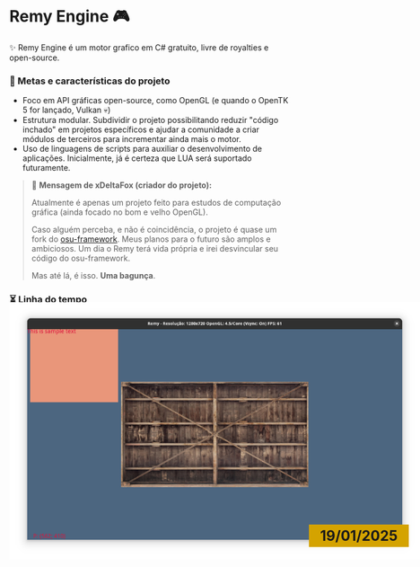 # Remy Engine 🎮

✨ Remy Engine é um motor grafico em C# gratuito, livre de royalties e open-source.

### 📝 Metas e características do projeto

- Foco em API gráficas open-source, como OpenGL (e quando o OpenTK 5 for lançado, Vulkan 💀)
- Estrutura modular. Subdividir o projeto possibilitando reduzir "código inchado" em projetos específicos e ajudar a comunidade a criar módulos de terceiros para incrementar ainda mais o motor.
- Uso de linguagens de scripts para auxiliar o desenvolvimento de aplicações. Inicialmente, já é certeza que LUA será suportado futuramente.

<space><space>

> 📜 **Mensagem de xDeltaFox (criador do projeto):**
>
> Atualmente é apenas um projeto feito para estudos de computação gráfica (ainda focado no bom e velho OpenGL).
>
> Caso alguém perceba, e não é coincidência, o projeto é quase um fork do [osu-framework](https://github.com/ppy/osu-framework).
> Meus planos para o futuro são amplos e ambiciosos. Um dia o Remy terá vida própria e irei desvincular seu código do osu-framework.
>
> Mas até lá, é isso. **Uma bagunça**.


### ⏳ Linha do tempo

<div style="position: absolute;">
    <p style="
        font-weight: bold;
        font-size: 25px;
        margin: 5px auto;
        padding: 5px 20px;
        background:rgb(212, 163, 0);
        block: block;
        width: min-content;
        position: absolute;
        bottom: 20px;
        right: 20px;
    ">
        19/01/2025
    </p>
    <img src="https://raw.githubusercontent.com/MistakeTeam/RemyEngine/refs/heads/main/Recursos/media-github/Captura%20de%20tela%20de%202025-01-19%2016-08-28.png"
         style="
            margin-top: -2em;
         ">
    </img>
</div>

